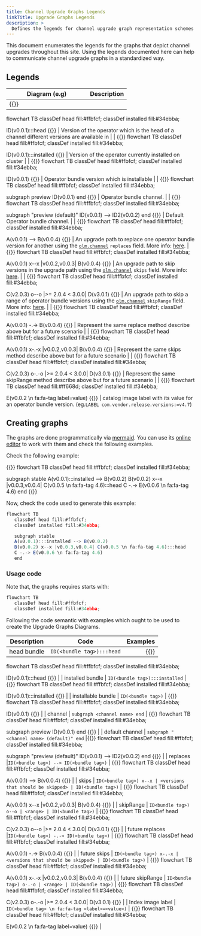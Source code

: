 ```yaml
---
title: Channel Upgrade Graphs Legends
linkTitle: Upgrade Graphs Legends
description: >
  Defines the legends for channel upgrade graph representation schemes used.
---
```


This document enumerates the legends for the graphs that depict channel upgrades throughout this site. Using the legends documented here can help to communicate channel upgrade graphs in a standardized way.

## Legends

| <div style="align-text: center;width:200px">Diagram (e.g)</div> | Description |
|----------|:-------------:|
| {{<mermaid>}}
flowchart TB
   classDef head fill:#ffbfcf;
   classDef installed fill:#34ebba;

   ID(v0.0.1):::head
{{</mermaid>}} | Version of the operator which is the head of a channel different versions are available in |
| {{<mermaid>}}
flowchart TB
   classDef head fill:#ffbfcf;
   classDef installed fill:#34ebba;

   ID(v0.0.1):::installed
{{</mermaid>}} | Version of the operator currently installed on cluster |
| {{<mermaid>}}
flowchart TB
   classDef head fill:#ffbfcf;
   classDef installed fill:#34ebba;

   ID(v0.0.1)
{{</mermaid>}} | Operator bundle version which is installable |
| {{<mermaid>}}
flowchart TB
   classDef head fill:#ffbfcf;
   classDef installed fill:#34ebba;

   subgraph preview
      ID(v0.0.1)
   end
{{</mermaid>}} | Operator bundle channel. |
| {{<mermaid>}}
flowchart TB
   classDef head fill:#ffbfcf;
   classDef installed fill:#34ebba;

   subgraph "preview (default)"
      ID(v0.0.1) --> ID2(v0.0.2)
   end
{{</mermaid>}} | Default Operator bundle channel. |
| {{<mermaid>}}
flowchart TB
   classDef head fill:#ffbfcf;
   classDef installed fill:#34ebba;

   A(v0.0.1) --> B(v0.0.4)
{{</mermaid>}} | An upgrade path to replace one operator bundle version for another using the [`olm.channel`][olm-channel] `replaces` field. More info: [here][upgrade-path-replaces].
| {{<mermaid>}}
flowchart TB
   classDef head fill:#ffbfcf;
   classDef installed fill:#34ebba;

   A(v0.0.1) x--x |v0.0.2,v0.0.3| B(v0.0.4)
{{</mermaid>}}  | An upgrade path to skip versions in the upgrade path using the [`olm.channel`][olm-channel] `skips` field. More info: [here][upgrade-path-skips]. |
| {{<mermaid>}}
flowchart TB
   classDef head fill:#ffbfcf;
   classDef installed fill:#34ebba;

   C(v2.0.3) o--o |>= 2.0.4 < 3.0.0| D(v3.0.1)
{{</mermaid>}} | An upgrade path to skip a range of operator bundle versions using the [`olm.channel`][olm-channel] `skipRange` field. More info: [here][upgrade-path-skiprange]. |
| {{<mermaid>}}
flowchart TB
   classDef head fill:#ffbfcf;
   classDef installed fill:#34ebba;

   A(v0.0.1) -.-> B(v0.0.4)
{{</mermaid>}} | Represent the same replace method describe above but for a future scenario |
| {{<mermaid>}}
flowchart TB
   classDef head fill:#ffbfcf;
   classDef installed fill:#34ebba;

   A(v0.0.1) x-.-x |v0.0.2,v0.0.3| B(v0.0.4)
{{</mermaid>}} | Represent the same skips method describe above but for a future scenario |
| {{<mermaid>}}
flowchart TB
   classDef head fill:#ffbfcf;
   classDef installed fill:#34ebba;

   C(v2.0.3) o-.-o |>= 2.0.4 < 3.0.0| D(v3.0.1)
{{</mermaid>}} | Represent the same skipRange method describe above but for a future scenario |
| {{<mermaid>}}
flowchart TB
   classDef head fill:#ff668d;
   classDef installed fill:#34ebba;

   E(v0.0.2 \n fa:fa-tag label=value)
{{</mermaid>}} | catalog image label with its value for an operator bundle version. (eg.`LABEL com.vendor.release.versions:=v4.7`)

## Creating graphs

The graphs are done programmatically via [mermaid](https://mermaid-js.github.io/mermaid/#/.). You can use its [online editor](https://mermaid-js.github.io/mermaid-live-editor/) to work with them and check the following examples.

Check the following example:

{{<mermaid>}}
flowchart TB
   classDef head fill:#ffbfcf;
   classDef installed fill:#34ebba;

   subgraph stable
   A(v0.0.1):::installed --> B(v0.0.2)
   B(v0.0.2) x--x |v0.0.3,v0.0.4| C(v0.0.5 \n fa:fa-tag 4.6):::head
   C -.-> E(v0.0.6 \n fa:fa-tag 4.6)
   end
{{</mermaid>}}

Now, check the code used to generate this example:

```js
flowchart TB
   classDef head fill:#ffbfcf;
   classDef installed fill:#34ebba;

   subgraph stable
   A(v0.0.1):::installed --> B(v0.0.2)
   B(v0.0.2) x--x |v0.0.3,v0.0.4| C(v0.0.5 \n fa:fa-tag 4.6):::head
   C -.-> E(v0.0.6 \n fa:fa-tag 4.6)
   end
```

### Usage code

Note that, the graphs requires starts with:

```js
flowchart TB
   classDef head fill:#ffbfcf;
   classDef installed fill:#34ebba;
```

Following the code semantic with examples which ought to be used to create the Upgrade Graphs Diagrams.

| Description   |      Code      |  Examples |
|----------|:-------------:|------:|
| head bundle |  `ID(<bundle tag>):::head` | {{<mermaid>}}
flowchart TB
   classDef head fill:#ffbfcf;
   classDef installed fill:#34ebba;

   ID(v0.0.1):::head
{{</mermaid>}} |
| installed bundle |  `ID(<bundle tag>):::installed` | {{<mermaid>}}
flowchart TB
   classDef head fill:#ffbfcf;
   classDef installed fill:#34ebba;

   ID(v0.0.1):::installed
{{</mermaid>}} |
| installable bundle | `ID(<bundle tag>)` | {{<mermaid>}}
flowchart TB
   classDef head fill:#ffbfcf;
   classDef installed fill:#34ebba;

   ID(v0.0.1)
{{</mermaid>}} |
| channel |  `subgraph <channel name> end` | {{<mermaid>}}
flowchart TB
   classDef head fill:#ffbfcf;
   classDef installed fill:#34ebba;

   subgraph preview
      ID(v0.0.1)
   end
{{</mermaid>}} |
| default channel | `subgraph "<channel name> (default)" end` |{{<mermaid>}}
flowchart TB
   classDef head fill:#ffbfcf;
   classDef installed fill:#34ebba;

   subgraph "preview (default)"
      ID(v0.0.1) --> ID2(v0.0.2)
   end
{{</mermaid>}} |
| replaces |`ID(<bundle tag>) --> ID(<bundle tag>)` | {{<mermaid>}}
flowchart TB
   classDef head fill:#ffbfcf;
   classDef installed fill:#34ebba;

   A(v0.0.1) --> B(v0.0.4)
{{</mermaid>}} |
| skips | `ID(<bundle tag>) x--x | <versions that should be skipped> | ID(<bundle tag>)` | {{<mermaid>}}
flowchart TB
   classDef head fill:#ffbfcf;
   classDef installed fill:#34ebba;

   A(v0.0.1) x--x |v0.0.2,v0.0.3| B(v0.0.4)
{{</mermaid>}} |
| skipRange | `ID<bundle tag>) o--o | <range> | ID(<bundle tag>)` | {{<mermaid>}}
flowchart TB
   classDef head fill:#ffbfcf;
   classDef installed fill:#34ebba;

   C(v2.0.3) o--o |>= 2.0.4 < 3.0.0| D(v3.0.1)
{{</mermaid>}} |
| future replaces |`ID(<bundle tag>) -.-> ID(<bundle tag>)` | {{<mermaid>}}
flowchart TB
   classDef head fill:#ffbfcf;
   classDef installed fill:#34ebba;

   A(v0.0.1) -.-> B(v0.0.4)
{{</mermaid>}} |
| future skips | `ID(<bundle tag>) x-.-x | <versions that should be skipped> | ID(<bundle tag>)` | {{<mermaid>}}
flowchart TB
   classDef head fill:#ffbfcf;
   classDef installed fill:#34ebba;

   A(v0.0.1) x-.-x |v0.0.2,v0.0.3| B(v0.0.4)
{{</mermaid>}} |
| future skipRange | `ID<bundle tag>) o-.-o | <range> | ID(<bundle tag>)` | {{<mermaid>}}
flowchart TB
   classDef head fill:#ffbfcf;
   classDef installed fill:#34ebba;

   C(v2.0.3) o-.-o |>= 2.0.4 < 3.0.0| D(v3.0.1)
{{</mermaid>}} |
| Index image label  |    `ID(<bundle tag> \n fa:fa-tag <label>=<value>)` | {{<mermaid>}}
flowchart TB
   classDef head fill:#ffbfcf;
   classDef installed fill:#34ebba;

   E(v0.0.2 \n fa:fa-tag label=value)
{{</mermaid>}} |

[olm-channel]:/docs/reference/file-based-catalogs/#olmchannel
[upgrade-path-replaces]:/docs/concepts/olm-architecture/operator-catalog/creating-an-update-graph/#replaces
[upgrade-path-skips]:/docs/concepts/olm-architecture/operator-catalog/creating-an-update-graph/#skips
[upgrade-path-skiprange]:/docs/concepts/olm-architecture/operator-catalog/creating-an-update-graph/#skiprange
